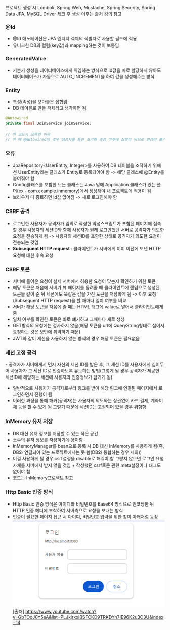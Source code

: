 프로젝트 생성 시 Lombok, Spring Web, Mustache, Spring Security, Spring Data JPA, MySQL Driver 체크 후 생성
이후는 출처 강의 참고

### @Id
- @Id 애노테이션은 JPA 엔티티 객체의 식별자로 사용할 필드에 적용
- 유니크한 DB의 컬럼(key값)과 mapping하는 것이 보통임
### GeneratedValue
- 기본키 생성을 데이터베이스에게 위임하는 방식으로 id값을 따로 할당하지 않아도 데이터베이스가 자동으로 AUTO_INCREMENT을 하여 값을 생성해주는 방식

### Entity
- 특성(속성)을 모아놓은 집합임
- DB 테이블로 만들 객체라고 생각하면 됨

```java
@Autowired 
private final JoinService joinService; 

// 이 코드가 오류인 이유
// 이 때 @Autowired의 경우 생성자를 통한 초기화 과정 이후에 실행이 되므로 변경이 불가능한 final 키워드가 붙은 경우 오류가 나는 것
```

### 오류
- JpaRepository<UserEntity, Integer>를 사용하여 DB 테이블을 조작하기 위해선 UserEntity라는 클래스가 Entity로 등록되어야 함 -> 해당 클래스에 @Entity를 붙여줘야 함
- Config클래스를 포함한 모든 클래스는 Java 밑에 Application 클래스가 있는 폴더(ex - com.example.inmemory)에서 생성해야 내 프로젝트에 적용이 됨
- 브라우저 다 종료하면 id값 없어짐 -> 새로 로그인해야 함

### CSRF 공격
- 로그인한 사용자가 공격자가 임의로 작성한 악성스크립트가 포함된 페이지에 접속할 경우 사용자의 세션ID와 함께 사용자가 원래 로그인했던 서버로 공격자가 의도한 요청을 전송하게 됨
-> 사용자의 세션ID를 포함한 상태로 공격자가 의도한 요청이 전송되는 것임
- **Subsequent HTTP request** : 클라이언트가 서버에게 이미 이전에 보낸 HTTP 요청에 대한 후속 요청
### CSRF 토큰
- 서버에 들어온 요청이 실제 서버에서 허용한 요청이 맞는지 확인하기 위한 토큰
- 해당 토큰은 처음에 서버가 뷰 페이지를 돌려줄 때 클라이언트에 랜덤으로 생성된 토큰을 같이 준 뒤 세션에도 똑같은 값을 가진 토큰을 저장하게 됨 -> 이후 요청(Subsequent HTTP request)을 할 때마다 일치 여부를 비교
- 서버가 해당 토큰을 처음에 줄 때는 HTML 태그에 value로 넣어서 클라이언트에게 줌
- 일치 여부를 확인한 토큰은 바로 폐기하고 그때마다 새로 생성
- GET방식의 요청에는 검사하지 않음(해당 토큰을 url에 QueryString형태로 실어서 요청하는 것은 보안에 취약하기 때문)
- JWT와 같이 세션을 사용하지 않는 방식의 경우 해당 토큰은 필요없음

### 세션 고정 공격
- 공격자가 서버에게서 먼저 자신의 세션 ID를 받은 후, 그 세션 ID를 사용자에게 심어두어 사용자가 그 세션 ID로 인증하도록 유도하는 방법(그렇게 될 경우 공격자가 제공한 세션ID에 해당하는 세션에 사용자의 인증정보가 담기게 됨)
- 일반적으로 사용자가 공격자로부터 링크를 받아 해당 링크에 연결된 페이지에서 로그인하면서 진행이 됨 
- 이러한 과정을 통해 해커(공격자)는 사용자의 의도와는 상관없이 카드 결제, 계좌이체 등을 할 수 있게 됨 그렇기 때문에 세션ID는 고정되어 있을 경우 위험함

### InMemory 유저 저장
- DB 대신 유저 정보를 저장할 수 있는 작은 공간
- 소수의 유저 정보를 저장하기에 용이함
- InMemoryManager를 bean으로 등록 시 DB 대신 InMemory를 사용하게 됨(즉, DB와 연결되어 있는 프로젝트에서는 못 씀(DB와 통합하는 경우 제외))
- 이걸 사용하게 될 경우 csrf설정을 disable로 해줘야 함 그렇지 않으면 로그인 요청 자체를 서버에서 받지 않을 것임 + 작성했던 csrf토큰 관련 meta설정이나 태그도 없어야 함
- 코드는 InMemory프로젝트 참고

### Http Basic 인증 방식
- Http Basic 인증 방식은 아이디와 비밀번호를 Base64 방식으로 인코딩한 뒤 HTTP 인증 헤더에 부착하여 서버측으로 요청을 보내는 방식
- 인증이 필요한 페이지 접근 시 아이디, 비밀번호 입력을 위한 창이 아래처럼 등장
![](../../README_resources/Pasted%20image%2020240212191351.png)
[출처]
https://www.youtube.com/watch?v=GbTOoJ0Y5eA&list=PLJkjrxxiBSFCKD9TRKDYn7IE96K2u3C3U&index=14